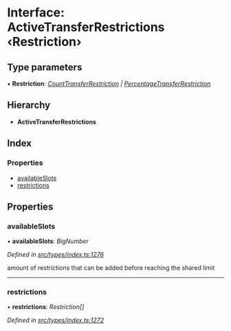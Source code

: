 # Interface: ActiveTransferRestrictions ‹**Restriction**›

## Type parameters

▪ **Restriction**: *[CountTransferRestriction](counttransferrestriction.md) | [PercentageTransferRestriction](percentagetransferrestriction.md)*

## Hierarchy

* **ActiveTransferRestrictions**

## Index

### Properties

* [availableSlots](activetransferrestrictions.md#availableslots)
* [restrictions](activetransferrestrictions.md#restrictions)

## Properties

###  availableSlots

• **availableSlots**: *BigNumber*

*Defined in [src/types/index.ts:1276](https://github.com/PolymathNetwork/polymesh-sdk/blob/31a16a34/src/types/index.ts#L1276)*

amount of restrictions that can be added before reaching the shared limit

___

###  restrictions

• **restrictions**: *Restriction[]*

*Defined in [src/types/index.ts:1272](https://github.com/PolymathNetwork/polymesh-sdk/blob/31a16a34/src/types/index.ts#L1272)*
